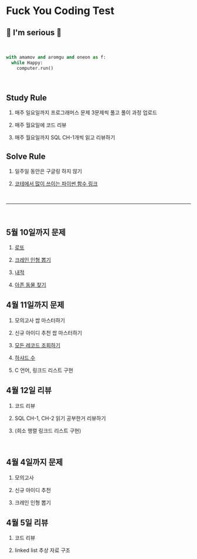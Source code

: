 # Fuck You Coding Test

## 💚  I'm serious 💚

<br>

```python
with amamov and aromgu and oneon as f:
  while Happy:
    computer.run()
```


<br>

## Study Rule

1. 매주 일요일까지 프로그래머스 문제 3문제씩 풀고 풀이 과정 업로드

2. 매주 월요일에 코드 리뷰

3. 매주 월요일까지 SQL CH-1개씩 읽고 리뷰하기

## Solve Rule

1. 일주일 동안은 구글링 하지 않기 

2. [코테에서 많이 쓰이는 파이썬 함수 링크](https://github.com/amamov/pythonic/tree/main/01_syntax)

<!-- 3. -->

<!--
<br>

## Ref

- []()

-->

<br>

---

<br>

## 5월 10일까지 문제

1. [로또](https://programmers.co.kr/learn/courses/30/lessons/77484)

2. [크레인 인형 뽑기](https://programmers.co.kr/learn/courses/30/lessons/64061)

3. [내적](https://programmers.co.kr/learn/courses/30/lessons/70128)

4. [아픈 동물 찾기](https://programmers.co.kr/learn/courses/30/lessons/59036)

## 4월 11일까지 문제

1. 모의고사 쌉 마스터하기

2. 신규 아이디 추천 쌉 마스터하기

3. [모든 레코드 조회하기](https://programmers.co.kr/learn/courses/30/lessons/59034)

4. [하샤드 수](https://programmers.co.kr/learn/courses/30/lessons/12947)

5. C 언어, 링크드 리스트 구현

## 4월 12일 리뷰

1. 코드 리뷰

2. SQL CH-1, CH-2 읽기 공부한거 리뷰하기

3. (희소 행렬 링크드 리스트 구현)

<br>

## 4월 4일까지 문제

1. 모의고사

2. 신규 아이디 추천

3. 크레인 인형 뽑기

## 4월 5일 리뷰

1. 코드 리뷰

2. linked list 추상 자료 구조

